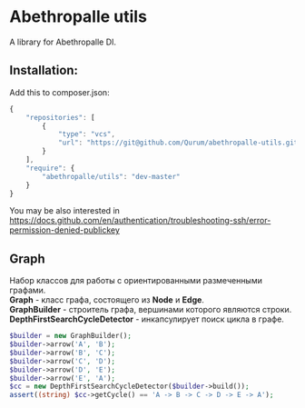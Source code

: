 # Abethropalle utils
A library for Abethropalle DI.

## Installation:

Add this to composer.json:

```javascript
{
    "repositories": [
        {
            "type": "vcs",
            "url": "https://git@github.com/Qurum/abethropalle-utils.git"
        }
    ],
    "require": {
        "abethropalle/utils": "dev-master"
    }
}
```
You may be also interested in https://docs.github.com/en/authentication/troubleshooting-ssh/error-permission-denied-publickey


## Graph
Набор классов для работы с ориентированными размеченными графами.    
**Graph** - класс графа, состоящего из **Node** и **Edge**.    
**GraphBuilder** - строитель графа, вершинами которого являются строки.    
**DepthFirstSearchCycleDetector** - инкапсулирует поиск цикла в графе.    

```php
$builder = new GraphBuilder();
$builder->arrow('A', 'B');
$builder->arrow('B', 'C');
$builder->arrow('C', 'D');
$builder->arrow('D', 'E');
$builder->arrow('E', 'A');
$cc = new DepthFirstSearchCycleDetector($builder->build());
assert((string) $cc->getCycle() == 'A -> B -> C -> D -> E -> A');
```
